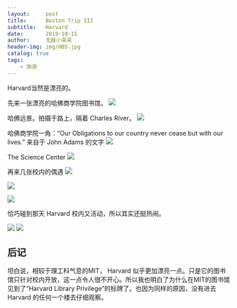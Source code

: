 ```yaml
---
layout:     post
title:      Boston Trip III
subtitle:   Harvard
date:       2019-10-15
author:     无敌小呆呆
header-img: img/HBS.jpg
catalog: true
tags:
    - 旅游
---
```



Harvard当然是漂亮的。


先来一张漂亮的哈佛商学院图书馆。
![](https://github.com/cxjcxj186/MarkdownPhotos/raw/master/Res/Harvard%202.jpg)

哈佛远景。拍摄于路上，隔着 Charles River。
![](https://github.com/cxjcxj186/MarkdownPhotos/raw/master/Res/Harvard%201.jpg)

哈佛商学院一角：“Our Obligations to our country never cease but with our lives.” 来自于 John Adams 的文字
![](https://github.com/cxjcxj186/MarkdownPhotos/raw/master/Res/Harvard%203.jpg)

The Science Center
![](https://github.com/cxjcxj186/MarkdownPhotos/raw/master/Res/Harvard%204.jpg)

再来几张校内的偶遇
![](https://github.com/cxjcxj186/MarkdownPhotos/raw/master/Res/Harvard%205.jpg)

![](https://github.com/cxjcxj186/MarkdownPhotos/raw/master/Res/Harvard%206.jpg)

![](https://github.com/cxjcxj186/MarkdownPhotos/raw/master/Res/Harvard%207.jpg)

恰巧碰到那天 Harvard 校内又活动，所以其实还挺热闹。

![](https://github.com/cxjcxj186/MarkdownPhotos/raw/master/Res/Harvard%209.jpg)
![](https://github.com/cxjcxj186/MarkdownPhotos/raw/master/Res/Harvard%208.jpg)

## 后记

坦白说，相较于理工科气息的MIT， Harvard 似乎更加漂亮一点。只是它的图书馆只针对校内开放，这一点令人很不开心。所以我也明白了为什么在MIT的图书馆见到了“Harvard Library Privilege”的标牌了。也因为同样的原因，没有进去 Harvard 的任何一个楼去仔细观察。
